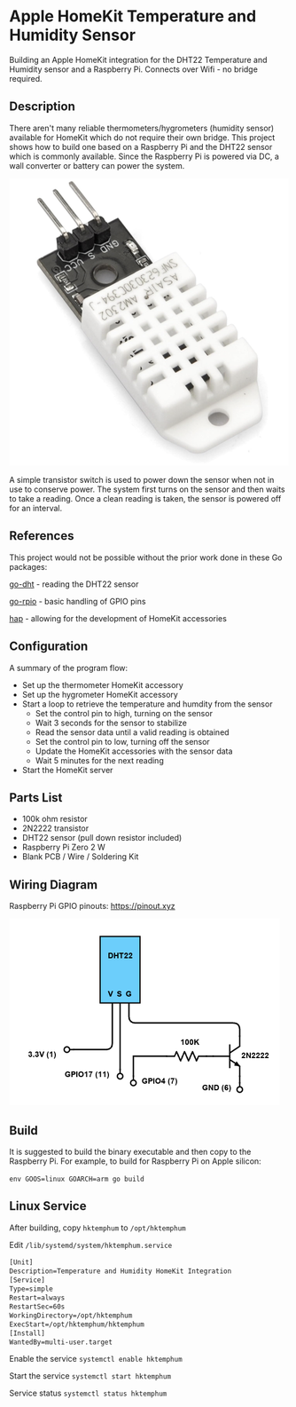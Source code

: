 # Apple HomeKit Temperature and Humidity Sensor
Building an Apple HomeKit integration for the DHT22 Temperature and Humidity sensor and a Raspberry Pi. Connects over Wifi - no bridge required.

## Description
There aren't many reliable thermometers/hygrometers (humidity sensor) available for HomeKit which do not require their own bridge. This project shows how to build one based on a Raspberry Pi and the DHT22 sensor which is commonly available. Since the Raspberry Pi is powered via DC, a wall converter or battery can power the system.

![DHT22](DHT22.png?raw=true)

A simple transistor switch is used to power down the sensor when not in use to conserve power. The system first turns on the sensor and then waits to take a reading. Once a clean reading is taken, the sensor is powered off for an interval.

## References
This project would not be possible without the prior work done in these Go packages:

[go-dht](https://github.com/MichaelS11/go-dht) - reading the DHT22 sensor

[go-rpio](https://github.com/stianeikeland/go-rpio) - basic handling of GPIO pins

[hap](https://github.com/brutella/hap) - allowing for the development of HomeKit accessories

## Configuration
A summary of the program flow:
- Set up the thermometer HomeKit accessory
- Set up the hygrometer HomeKit accessory
- Start a loop to retrieve the temperature and humdity from the sensor
    - Set the control pin to high, turning on the sensor
    - Wait 3 seconds for the sensor to stabilize
    - Read the sensor data until a valid reading is obtained 
    - Set the control pin to low, turning off the sensor
    - Update the HomeKit accessories with the sensor data
    - Wait 5 minutes for the next reading
- Start the HomeKit server

## Parts List
- 100k ohm resistor
- 2N2222 transistor
- DHT22 sensor (pull down resistor included)
- Raspberry Pi Zero 2 W
- Blank PCB / Wire / Soldering Kit

## Wiring Diagram
Raspberry Pi GPIO pinouts: https://pinout.xyz

![circuit diagram](hktemphum.png?raw=true)

## Build
It is suggested to build the binary executable and then copy to the Raspberry Pi. For example, to build for Raspberry Pi on Apple silicon:

`env GOOS=linux GOARCH=arm go build`

## Linux Service
After building, copy `hktemphum` to `/opt/hktemphum`

Edit `/lib/systemd/system/hktemphum.service`

```
[Unit]
Description=Temperature and Humidity HomeKit Integration
[Service]
Type=simple
Restart=always
RestartSec=60s
WorkingDirectory=/opt/hktemphum
ExecStart=/opt/hktemphum/hktemphum
[Install]
WantedBy=multi-user.target
```

Enable the service `systemctl enable hktemphum`

Start the service `systemctl start hktemphum`

Service status `systemctl status hktemphum`

